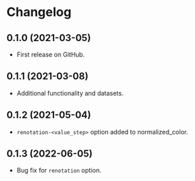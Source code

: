 # Changelog

## 0.1.0 (2021-03-05)

* First release on GitHub.

## 0.1.1 (2021-03-08)

* Additional functionality and datasets.

## 0.1.2 (2021-05-04)

* `renotation-<value_step>` option added to normalized_color.

## 0.1.3 (2022-06-05)

* Bug fix for `renotation` option.
